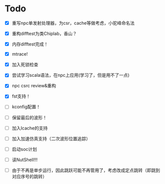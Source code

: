 # Todo

- [x] 重写npc单发射处理器，为csr，cache等做考虑，小驼峰命名法
- [x] 重构difftest为类Chiplab，香山？
- [x] 内存difftest完成！
- [x] mtrace!
- [x] 加入死锁检查
- [x] 尝试学习scala语法，在npc上应用(学习了，但是用不了一点)
- [x] npc csrc review&重构
- [x] fst支持！
- [ ] kconfig配置！
- [ ] 保留最后的波形！
- [ ] 加入Icache的支持
- [ ] 加入加速仿真支持（二次波形位置追踪）
- [ ] 启动soc计划
- [ ] 读NutShell!!!
- [ ] 由于不再是单步运行，因此跳跃可能不再管用了，考虑改成定点跳转（即跳到对应序号的跳转）

